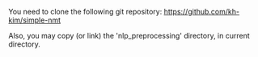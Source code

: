You need to clone the following git repository:
https://github.com/kh-kim/simple-nmt

Also, you may copy (or link) the 'nlp_preprocessing' directory, in current directory.
